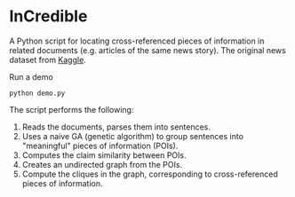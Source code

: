 # InCredible

A Python script for locating cross-referenced pieces of information in related documents (e.g. articles of the same news story). The original news dataset from [Kaggle](https://www.kaggle.com/snapcrack/all-the-news).

Run a demo
```
python demo.py
```

The script performs the following:
1. Reads the documents, parses them into sentences.
2. Uses a naive GA (genetic algorithm) to group sentences into "meaningful" pieces of information (POIs).
3. Computes the claim similarity between POIs.
4. Creates an undirected graph from the POIs.
5. Compute the cliques in the graph, corresponding to cross-referenced pieces of information.
